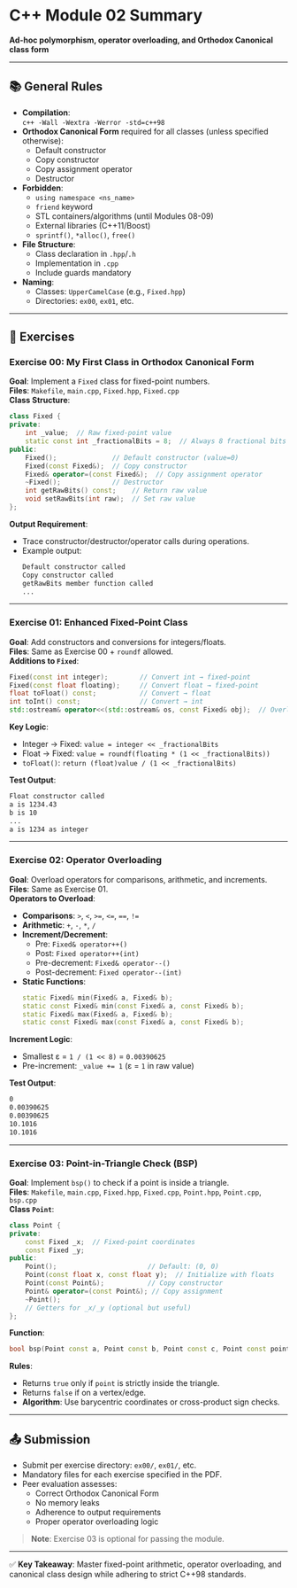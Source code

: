 # C++ Module 02 Summary  
**Ad-hoc polymorphism, operator overloading, and Orthodox Canonical class form**

---

## 📚 General Rules  
- **Compilation**:  
  `c++ -Wall -Wextra -Werror -std=c++98`  
- **Orthodox Canonical Form** required for all classes (unless specified otherwise):  
  - Default constructor  
  - Copy constructor  
  - Copy assignment operator  
  - Destructor  
- **Forbidden**:  
  - `using namespace <ns_name>`  
  - `friend` keyword  
  - STL containers/algorithms (until Modules 08-09)  
  - External libraries (C++11/Boost)  
  - `sprintf()`, `*alloc()`, `free()`  
- **File Structure**:  
  - Class declaration in `.hpp`/`.h`  
  - Implementation in `.cpp`  
  - Include guards mandatory  
- **Naming**:  
  - Classes: `UpperCamelCase` (e.g., `Fixed.hpp`)  
  - Directories: `ex00`, `ex01`, etc.  

---

## 🧩 Exercises  

### Exercise 00: My First Class in Orthodox Canonical Form  
**Goal**: Implement a `Fixed` class for fixed-point numbers.  
**Files**: `Makefile`, `main.cpp`, `Fixed.hpp`, `Fixed.cpp`  
**Class Structure**:  
```cpp
class Fixed {
private:
    int _value;  // Raw fixed-point value
    static const int _fractionalBits = 8;  // Always 8 fractional bits
public:
    Fixed();              // Default constructor (value=0)
    Fixed(const Fixed&);  // Copy constructor
    Fixed& operator=(const Fixed&);  // Copy assignment operator
    ~Fixed();             // Destructor
    int getRawBits() const;    // Return raw value
    void setRawBits(int raw);  // Set raw value
};
```  
**Output Requirement**:  
- Trace constructor/destructor/operator calls during operations.  
- Example output:  
  ```bash
  Default constructor called
  Copy constructor called
  getRawBits member function called
  ...
  ```

---

### Exercise 01: Enhanced Fixed-Point Class  
**Goal**: Add constructors and conversions for integers/floats.  
**Files**: Same as Exercise 00 + `roundf` allowed.  
**Additions to `Fixed`**:  
```cpp
Fixed(const int integer);        // Convert int → fixed-point
Fixed(const float floating);     // Convert float → fixed-point
float toFloat() const;           // Convert → float
int toInt() const;               // Convert → int
std::ostream& operator<<(std::ostream& os, const Fixed& obj);  // Overload <<
```  
**Key Logic**:  
- Integer → Fixed: `value = integer << _fractionalBits`  
- Float → Fixed: `value = roundf(floating * (1 << _fractionalBits))`  
- `toFloat()`: `return (float)value / (1 << _fractionalBits)`  

**Test Output**:  
```bash
Float constructor called
a is 1234.43
b is 10
...
a is 1234 as integer
```

---

### Exercise 02: Operator Overloading  
**Goal**: Overload operators for comparisons, arithmetic, and increments.  
**Files**: Same as Exercise 01.  
**Operators to Overload**:  
- **Comparisons**: `>`, `<`, `>=`, `<=`, `==`, `!=`  
- **Arithmetic**: `+`, `-`, `*`, `/`  
- **Increment/Decrement**:  
  - Pre: `Fixed& operator++()`  
  - Post: `Fixed operator++(int)`  
  - Pre-decrement: `Fixed& operator--()`  
  - Post-decrement: `Fixed operator--(int)`  
- **Static Functions**:  
  ```cpp
  static Fixed& min(Fixed& a, Fixed& b);
  static const Fixed& min(const Fixed& a, const Fixed& b);
  static Fixed& max(Fixed& a, Fixed& b);
  static const Fixed& max(const Fixed& a, const Fixed& b);
  ```  
**Increment Logic**:  
- Smallest ε = `1 / (1 << 8)` = `0.00390625`  
- Pre-increment: `_value += 1` (ε = `1` in raw value)  

**Test Output**:  
```bash
0
0.00390625
0.00390625
10.1016
10.1016
```

---

### Exercise 03: Point-in-Triangle Check (BSP)  
**Goal**: Implement `bsp()` to check if a point is inside a triangle.  
**Files**: `Makefile`, `main.cpp`, `Fixed.hpp`, `Fixed.cpp`, `Point.hpp`, `Point.cpp`, `bsp.cpp`  
**Class `Point`**:  
```cpp
class Point {
private:
    const Fixed _x;  // Fixed-point coordinates
    const Fixed _y;
public:
    Point();                       // Default: (0, 0)
    Point(const float x, const float y);  // Initialize with floats
    Point(const Point&);           // Copy constructor
    Point& operator=(const Point&); // Copy assignment
    ~Point();
    // Getters for _x/_y (optional but useful)
};
```  
**Function**:  
```cpp
bool bsp(Point const a, Point const b, Point const c, Point const point);
```  
**Rules**:  
- Returns `true` only if `point` is strictly inside the triangle.  
- Returns `false` if on a vertex/edge.  
- **Algorithm**: Use barycentric coordinates or cross-product sign checks.  

---

## 📤 Submission  
- Submit per exercise directory: `ex00/`, `ex01/`, etc.  
- Mandatory files for each exercise specified in the PDF.  
- Peer evaluation assesses:  
  - Correct Orthodox Canonical Form  
  - No memory leaks  
  - Adherence to output requirements  
  - Proper operator overloading logic  

> **Note**: Exercise 03 is optional for passing the module.  

---  
✅ **Key Takeaway**: Master fixed-point arithmetic, operator overloading, and canonical class design while adhering to strict C++98 standards.